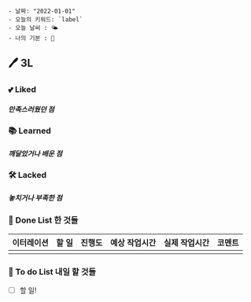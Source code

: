 ```
- 날짜: "2022-01-01"
- 오늘의 키워드: `label`
- 오늘 날씨 : 🌤
- 나의 기분 : 🤗 
```

## 🖊 3L

### 💕 Liked
##### 만족스러웠던 점 


### 📚 Learned
##### 깨달았거나 배운 점


### 🛠 Lacked
##### 놓치거나 부족한 점


### 🧸 Done List 한 것들
| 이터레이션 | 할 일 | 진행도 | 예상 작업시간 | 실제 작업시간 | 코멘트 |
| ---    | ---  | ---  |  ---      | ---       | --- | 
|  |  |  |  |  | |


### 📌 To do List 내일 할 것들
- [ ] 할 일! 
